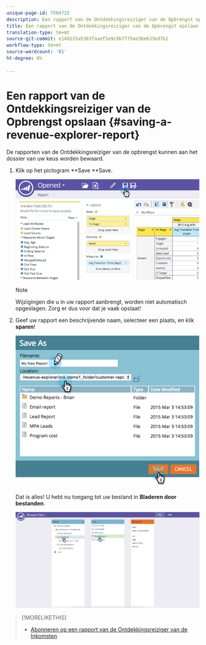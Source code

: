 ```yaml
---
unique-page-id: 7504725
description: Een rapport van de Ontdekkingsreiziger van de Opbrengst opslaan - Marketo Docs - de Documentatie van het Product
title: Een rapport van de Ontdekkingsreiziger van de Opbrengst opslaan
translation-type: tm+mt
source-git-commit: e149133a5383faaef5e9c9b7775ae36e633ed7b1
workflow-type: tm+mt
source-wordcount: '81'
ht-degree: 0%

---
```



# Een rapport van de Ontdekkingsreiziger van de Opbrengst opslaan {#saving-a-revenue-explorer-report}

De rapporten van de Ontdekkingsreiziger van de opbrengst kunnen aan het dossier van uw keus worden bewaard.

1. Klik op het pictogram **Save **Save.

   ![](assets/image2015-3-25-17-3a8-3a49.png)

   >[!NOTE]
   >
   >Wijzigingen die u in uw rapport aanbrengt, worden niet automatisch opgeslagen. Zorg er dus voor dat je vaak opslaat!

1. Geef uw rapport een beschrijvende naam, selecteer een plaats, en klik **sparen**!

   ![](assets/image2015-3-26-13-3a30-3a33.png)

   Dat is alles! U hebt nu toegang tot uw bestand in **Bladeren door bestanden**.

   ![](assets/image2015-3-27-11-3a32-3a51.png)

>[!MORELIKETHIS]
>
>* [Abonneren op een rapport van de Ontdekkingsreiziger van de Inkomsten](subscribe-to-a-revenue-explorer-report.md)

>



